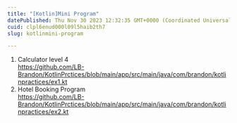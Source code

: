 ```yaml
---
title: "[Kotlin]Mini Program"
datePublished: Thu Nov 30 2023 12:32:35 GMT+0000 (Coordinated Universal Time)
cuid: clpl6enud000l09l5haib2th7
slug: kotlinmini-program

---
```


1. Calculator level 4  
https://github.com/LB-Brandon/KotlinPrctices/blob/main/app/src/main/java/com/brandon/kotlinpractices/ex1.kt
1. Hotel Booking Program  
https://github.com/LB-Brandon/KotlinPrctices/blob/main/app/src/main/java/com/brandon/kotlinpractices/ex2.kt